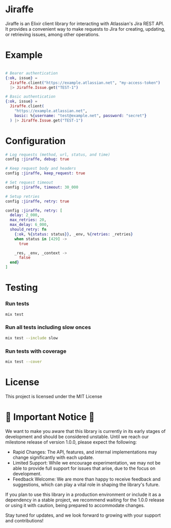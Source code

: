 # Jiraffe

Jiraffe is an Elixir client library for interacting with Atlassian's Jira REST API.
It provides a convenient way to make requests to Jira for creating, updating, or retrieving issues, among other operations.

# Example

```elixir

# Bearer authentication
{:ok, issue} =
  Jiraffe.client("https://example.atlassian.net", "my-access-token")
  |> Jiraffe.Issue.get("TEST-1")

# Basic authentication
{:ok, issue} =
  Jiraffe.client(
    "https://example.atlassian.net",
    basic: %{username: "test@example.net", password: "secret"}
  ) |> Jiraffe.Issue.get("TEST-1")
```

# Configuration

```elixir
# Log requests (method, url, status, and time)
config :jiraffe, debug: true

# Keep request body and headers
config :jiraffe, keep_request: true

# Set request timeout
config :jiraffe, timeout: 30_000

# Setup retries
config :jiraffe, retry: true

config :jiraffe, retry: [
  delay: 2_000,
  max_retries: 20,
  max_delay: 6_000,
  should_retry: fn
    {:ok, %{status: status}}, _env, %{retries: _retries}
    when status in [429] ->
      true

    _res, _env, _context ->
      false
  end}
]
```

# Testing

### Run tests

```sh
mix test
```

### Run all tests including slow onces

```sh
mix test --include slow
```

### Run tests with coverage

```sh
mix test --cover
```

# License

This project is licensed under the MIT License

# 🚧 Important Notice 🚧

We want to make you aware that this library is currently in its early stages of development and should be considered unstable. 
Until we reach our milestone release of version 1.0.0, please expect the following:

- Rapid Changes: The API, features, and internal implementations may change significantly with each update.
- Limited Support: While we encourage experimentation, we may not be able to provide full support for issues that arise, due to the focus on development.
- Feedback Welcome: We are more than happy to receive feedback and suggestions, which can play a vital role in shaping the library's future.

If you plan to use this library in a production environment or include it as a dependency in a stable project, we recommend waiting for the 1.0.0 release or using it with caution, being prepared to accommodate changes.

Stay tuned for updates, and we look forward to growing with your support and contributions!

